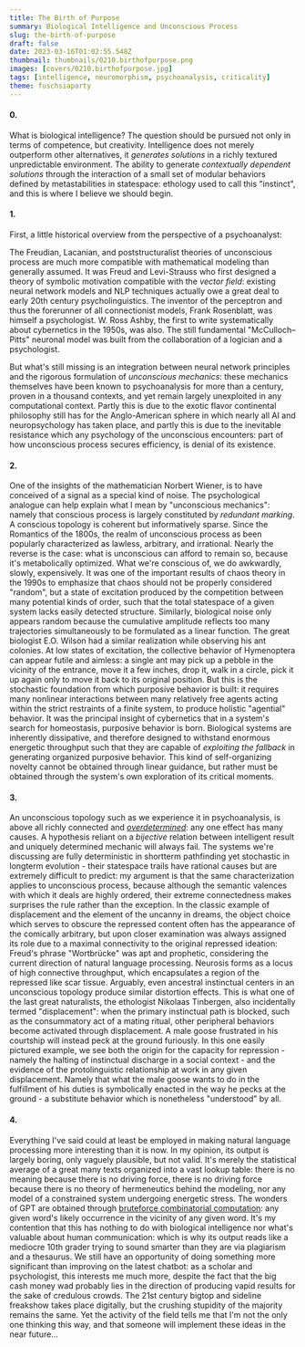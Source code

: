 ```yaml
---
title: The Birth of Purpose
summary: Biological Intelligence and Unconscious Process
slug: the-birth-of-purpose
draft: false
date: 2023-03-16T01:02:55.548Z
thumbnail: thumbnails/0210.birthofpurpose.png
images: [covers/0210.birthofpurpose.jpg]
tags: [intelligence, neuromorphism, psychoanalysis, criticality]
theme: fuschsiaparty
---
```


#### 0.

What is biological intelligence? The question should be pursued not only in terms of competence, but creativity. Intelligence does not merely outperform other alternatives, it *generates solutions* in a richly textured unpredictable environment. The ability to generate *contextually dependent solutions* through the interaction of a small set of modular behaviors defined by metastabilities in statespace: ethology used to call this "instinct", and this is where I believe we should begin.

#### 1.

First, a little historical overview from the perspective of a psychoanalyst:

The Freudian, Lacanian, and poststructuralist theories of unconscious process are much more compatible with mathematical modeling than generally assumed. It was Freud and Levi-Strauss who first designed a theory of symbolic motivation compatible with the *vector field*: existing neural network models and NLP techniques actually owe a great deal to early 20th century psycholinguistics. The inventor of the perceptron and thus the forerunner of all connectionist models, Frank Rosenblatt, was himself a psychologist. W. Ross Ashby, the first to write systematically about cybernetics in the 1950s, was also. The still fundamental "McCulloch–Pitts" neuronal model was built from the collaboration of a logician and a psychologist.

But what's still missing is an integration between neural network principles and the rigorous formulation of *unconscious mechanics*: these mechanics themselves have been known to psychoanalysis for more than a century, proven in a thousand contexts, and yet remain largely unexploited in any computational context. Partly this is due to the exotic flavor continental philosophy still has for the Anglo-American sphere in which nearly all AI and neuropsychology has taken place, and partly this is due to the inevitable resistance which any psychology of the unconscious encounters: part of how unconscious process secures efficiency, is denial of its existence.

#### 2.

One of the insights of the mathematician Norbert Wiener, is to have conceived of a signal as a special kind of noise. The psychological analogue can help explain what I mean by "unconscious mechanics": namely that conscious process is largely constituted by *redundant marking*. A conscious topology is coherent but informatively sparse. Since the Romantics of the 1800s, the realm of unconscious process as been popularly characterized as lawless, arbitrary, and irrational. Nearly the reverse is the case: what is unconscious can afford to remain so, because it's metabolically optimized. What we're conscious of, we do awkwardly, slowly, expensively. It was one of the important results of chaos theory in the 1990s to emphasize that chaos should not be properly considered "random", but a state of excitation produced by the competition between many potential kinds of order, such that the total statespace of a given system lacks easily detected structure. Similarly, biological noise only appears random because the cumulative amplitude reflects too many trajectories simultaneously to be formulated as a linear function. The great biologist E.O. Wilson had a similar realization while observing his ant colonies. At low states of excitation, the collective behavior of Hymenoptera can appear futile and aimless: a single ant may pick up a pebble in the vicinity of the entrance, move it a few inches, drop it, walk in a circle, pick it up again only to move it back to its original position. But this is the stochastic foundation from which purposive behavior is built: it requires many nonlinear interactions between many relatively free agents acting within the strict restraints of a finite system, to produce holistic "agential" behavior. It was the principal insight of cybernetics that in a system's search for homeostasis, purposive behavior is born. Biological systems are inherently dissipative, and therefore designed to withstand enormous energetic throughput such that they are capable of *exploiting the fallback* in generating organized purposive behavior. This kind of self-organizing novelty cannot be obtained through linear guidance, but rather must be obtained through the system's own exploration of its critical moments.

#### 3.

An unconscious topology such as we experience it in psychoanalysis, is above all richly connected and [*overdetermined*][surjection]: any one effect has many causes. A hypothesis reliant on a *bijective* relation between intelligent result and uniquely determined mechanic will always fail. The systems we're discussing are fully deterministic in shortterm pathfinding yet stochastic in longterm evolution - their statespace trails have rational causes but are extremely difficult to predict: my argument is that the same characterization applies to unconscious process, because although the semantic valences with which it deals are highly ordered, their extreme connectedness makes surprises the rule rather than the exception. In the classic example of displacement and the element of the uncanny in dreams, the object choice which serves to obscure the repressed content often has the appearance of the comically arbitrary, but upon closer examination was always assigned its role due to a maximal connectivity to the original repressed ideation: Freud's phrase "Wortbrücke" was apt and prophetic, considering the current direction of natural language processing. Neurosis forms as a locus of high connective throughput, which encapsulates a region of the repressed like scar tissue. Arguably, even ancestral instinctual centers in an unconscious topology produce similar distortion effects. This is what one of the last great naturalists, the ethologist Nikolaas Tinbergen, also incidentally termed "displacement": when the primary instinctual path is blocked, such as the consummatory act of a mating ritual, other peripheral behaviors become activated through displacement. A male goose frustrated in his courtship will instead peck at the ground furiously. In this one easily pictured example, we see both the origin for the capacity for repression - namely the halting of instinctual discharge in a social context - and the evidence of the protolinguistic relationship at work in any given displacement. Namely that what the male goose wants to do in the fulfillment of his duties is symbolically enacted in the way he pecks at the ground - a substitute behavior which is nonetheless "understood" by all.

#### 4.

Everything I've said could at least be employed in making natural language processing more interesting than it is now. In my opinion, its output is largely boring, only vaguely plausible, but not valid. It's merely the statistical average of a great many texts organized into a vast lookup table: there is no meaning because there is no driving force, there is no driving force because there is no theory of hermeneutics behind the modeling, nor any model of a constrained system undergoing energetic stress. The wonders of GPT are obtained through [bruteforce combinatorial computation][bruteforce]: any given word's likely occurrence in the vicinity of any given word. It's my contention that this has nothing to do with biological intelligence nor what's valuable about human communication: which is why its output reads like a mediocre 10th grader trying to sound smarter than they are via plagiarism and a thesaurus. We still have an opportunity of doing something more significant than improving on the latest chatbot: as a scholar and psychologist, this interests me much more, despite the fact that the big cash money wad probably lies in the direction of producing vapid results for the sake of credulous crowds. The 21st century bigtop and sideline freakshow takes place digitally, but the crushing stupidity of the majority remains the same. Yet the activity of the field tells me that I'm not the only one thinking this way, and that someone will implement these ideas in the near future...

[surjection]: /posts/surjection

[bruteforce]: https://medium.com/quidgests-blog/brainless-brute-force-overhyping-gpt-3-in-software-development-a0b54f3a4ad5
